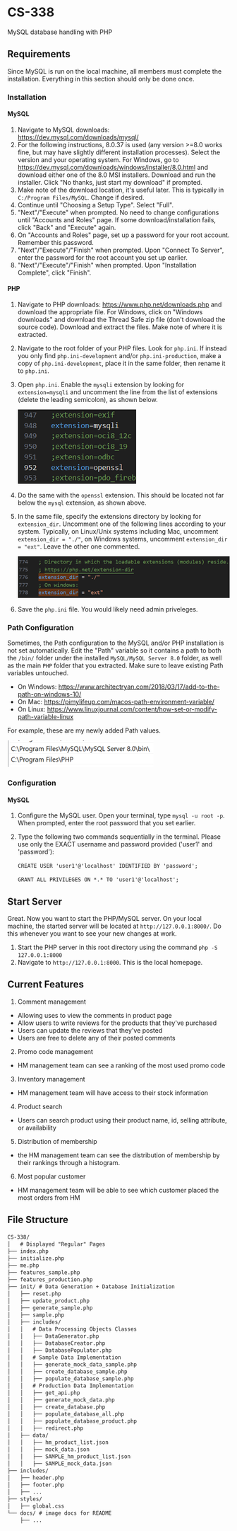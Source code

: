 # CS-338
MySQL database handling with PHP

## Requirements
Since MySQL is run on the local machine, all members must complete the installation. Everything in this section should only be done once.
### Installation
#### MySQL
1. Navigate to MySQL downloads: https://dev.mysql.com/downloads/mysql/
2. For the following instructions, 8.0.37 is used (any version >=8.0 works fine, but may have slightly different installation processes). Select the version and your operating system. For Windows, go to https://dev.mysql.com/downloads/windows/installer/8.0.html and download either one of the 8.0 MSI installers. Download and run the installer. Click "No thanks, just start my download" if prompted. 
3. Make note of the download location, it's useful later. This is typically in `C:/Program Files/MySQL`. Change if desired. 
4. Continue until "Choosing a Setup Type". Select "Full".
5. "Next"/"Execute" when prompted. No need to change configurations until "Accounts and Roles" page. If some download/installation fails, click "Back" and "Execute" again.
6. On "Accounts and Roles" page, set up a password for your root account. Remember this password.
7. "Next"/"Execute"/"Finish" when prompted. Upon "Connect To Server", enter the password for the root account you set up earlier.
8. "Next"/"Execute"/"Finish" when prompted. Upon "Installation Complete", click "Finish".

#### PHP
1. Navigate to PHP downloads: https://www.php.net/downloads.php and download the appropriate file. For Windows, click on "Windows downloads" and download the Thread Safe zip file (don't download the source code). Download and extract the files. Make note of where it is extracted.
2. Navigate to the root folder of your PHP files. Look for `php.ini`. If instead you only find `php.ini-development` and/or `php.ini-production`, make a copy of `php.ini-development`, place it in the same folder, then rename it to `php.ini`. 
3. Open `php.ini`. Enable the `mysqli` extension by looking for `extension=mysqli` and uncomment the line from the list of extensions (delete the leading semicolon), as shown below. 

    ![Usual location of said extensions](docs/extension_mysqli+openssl.png)

4. Do the same with the `openssl` extension. This should be located not far below the `mysql` extension, as shown above. 
5. In the same file, specify the extensions directory by looking for `extension_dir`. Uncomment one of the following lines according to your system. Typically, on Linux/Unix systems including Mac, uncomment `extension_dir = "./"`, on Windows systems, uncomment `extension_dir = "ext"`. Leave the other one commented.

    ![Usual location of extension directory specification](docs/extension_dir.png)

6. Save the `php.ini` file. You would likely need admin priveleges.

### Path Configuration
Sometimes, the Path configuration to the MySQL and/or PHP installation is not set automatically. Edit the "Path" variable so it contains a path to both the `/bin/` folder under the installed `MySQL/MySQL Server 8.0` folder, as well as the main `PHP` folder that you extracted. Make sure to leave existing Path variables untouched.
* On Windows: https://www.architectryan.com/2018/03/17/add-to-the-path-on-windows-10/
* On Mac: https://pimylifeup.com/macos-path-environment-variable/
* On Linux: https://www.linuxjournal.com/content/how-set-or-modify-path-variable-linux

For example, these are my newly added Path values. 

![New Path variables](docs/Path.png)


### Configuration
#### MySQL
1. Configure the MySQL user. Open your terminal, type `mysql -u root -p`. When prompted, enter the root password that you set earlier. 
2. Type the following two commands sequentially in the terminal. Please use only the EXACT username and password provided ('user1' and 'password'):

    `CREATE USER 'user1'@'localhost' IDENTIFIED BY 'password';`

    `GRANT ALL PRIVILEGES ON *.* TO 'user1'@'localhost';`

## Start Server
Great. Now you want to start the PHP/MySQL server. On your local machine, the started server will be located at `http://127.0.0.1:8000/`. Do this whenever you want to see your new changes at work.
1. Start the PHP server in this root directory using the command `php -S 127.0.0.1:8000`
2. Navigate to `http://127.0.0.1:8000`. This is the local homepage.

## Current Features
1. Comment management
- Allowing uses to view the comments in product page
- Allow users to write reviews for the products that they've purchased
- Users can update the reviews that they've posted
- Users are free to delete any of their posted comments
2. Promo code management
- HM management team can see a ranking of the most used promo code
3. Inventory management 
- HM management team will have access to their stock information
4. Product search
- Users can search product using their product name, id, selling attribute, or availability
5. Distribution of membership
- the HM management team can see the distribution of membership by their rankings through a histogram. 
6. Most popular customer
- HM management team will be able to see which customer placed the most orders from HM

## File Structure

``` shell
CS-338/ 
│   # Displayed "Regular" Pages
├── index.php 
├── initialize.php 
├── me.php 
├── features_sample.php
├── features_production.php
├── init/ # Data Generation + Database Initialization
│   ├── reset.php
│   ├── update_product.php
│   ├── generate_sample.php 
│   ├── sample.php 
│   ├── includes/
│   │   # Data Processing Objects Classes
│   │   ├── DataGenerator.php
│   │   ├── DatabaseCreator.php
│   │   ├── DatabasePopulator.php
│   │   # Sample Data Implementation
│   │   ├── generate_mock_data_sample.php
│   │   ├── create_database_sample.php
│   │   ├── populate_database_sample.php
│   │   # Production Data Implementation
│   │   ├── get_api.php
│   │   ├── generate_mock_data.php
│   │   ├── create_database.php
│   │   ├── populate_database_all.php
│   │   ├── populate_database_product.php
│   │   ├── redirect.php
│   ├── data/ 
│   │   ├── hm_product_list.json
│   │   ├── mock_data.json
│   │   ├── SAMPLE_hm_product_list.json
│   │   ├── SAMPLE_mock_data.json
├── includes/
│   ├── header.php
│   ├── footer.php
│   ├── ...
├── styles/
│   ├── global.css
└── docs/ # image docs for README
    ├── ...
```
